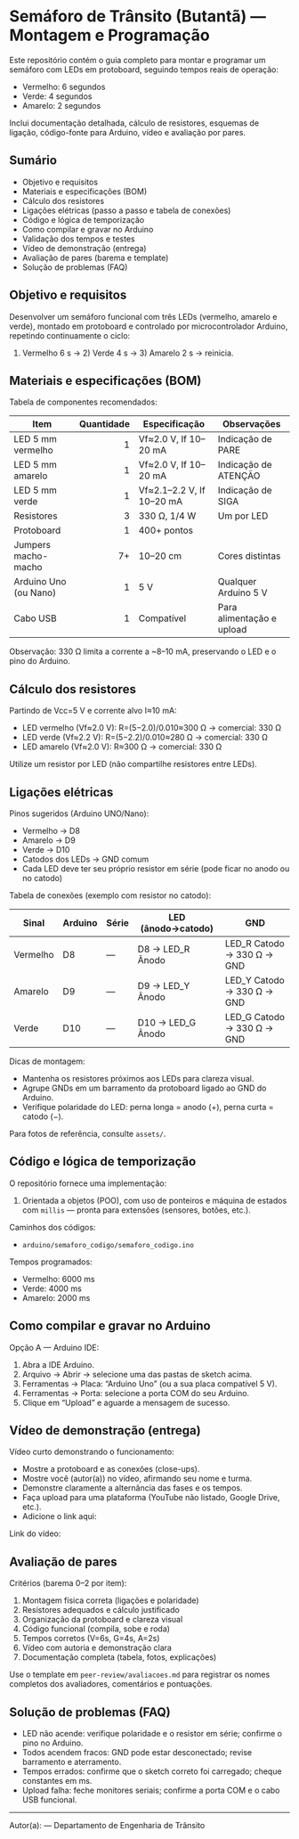 # Semáforo de Trânsito (Butantã) — Montagem e Programação

Este repositório contém o guia completo para montar e programar um semáforo com LEDs em protoboard, seguindo tempos reais de operação:


- Vermelho: 6 segundos
- Verde: 4 segundos
- Amarelo: 2 segundos

Inclui documentação detalhada, cálculo de resistores, esquemas de ligação, código-fonte para Arduino, vídeo e avaliação por pares.

## Sumário


- Objetivo e requisitos
- Materiais e especificações (BOM)
- Cálculo dos resistores
- Ligações elétricas (passo a passo e tabela de conexões)
- Código e lógica de temporização
- Como compilar e gravar no Arduino
- Validação dos tempos e testes
- Vídeo de demonstração (entrega)
- Avaliação de pares (barema e template)
- Solução de problemas (FAQ)

## Objetivo e requisitos

Desenvolver um semáforo funcional com três LEDs (vermelho, amarelo e verde), montado em protoboard e controlado por microcontrolador Arduino, repetindo continuamente o ciclo:
1) Vermelho 6 s → 2) Verde 4 s → 3) Amarelo 2 s → reinicia.

## Materiais e especificações (BOM)
Tabela de componentes recomendados:

| Item | Quantidade | Especificação | Observações |
|---|---:|---|---|
| LED 5 mm vermelho | 1 | Vf≈2.0 V, If 10–20 mA | Indicação de PARE |
| LED 5 mm amarelo | 1 | Vf≈2.0 V, If 10–20 mA | Indicação de ATENÇÃO |
| LED 5 mm verde | 1 | Vf≈2.1–2.2 V, If 10–20 mA | Indicação de SIGA |
| Resistores | 3 | 330 Ω, 1/4 W | Um por LED |
| Protoboard | 1 | 400+ pontos | |
| Jumpers macho-macho | 7+ | 10–20 cm | Cores distintas|
| Arduino Uno (ou Nano) | 1 | 5 V | Qualquer Arduino 5 V |
| Cabo USB | 1 | Compatível | Para alimentação e upload |

Observação: 330 Ω limita a corrente a ~8–10 mA, preservando o LED e o pino do Arduino.

## Cálculo dos resistores
Partindo de Vcc=5 V e corrente alvo I≈10 mA:


- LED vermelho (Vf≈2.0 V): R=(5−2.0)/0.010≈300 Ω → comercial: 330 Ω
- LED verde (Vf≈2.2 V): R=(5−2.2)/0.010≈280 Ω → comercial: 330 Ω
- LED amarelo (Vf≈2.0 V): R≈300 Ω → comercial: 330 Ω

Utilize um resistor por LED (não compartilhe resistores entre LEDs).

## Ligações elétricas
Pinos sugeridos (Arduino UNO/Nano):


- Vermelho → D8
- Amarelo → D9
- Verde → D10
- Catodos dos LEDs → GND comum
- Cada LED deve ter seu próprio resistor em série (pode ficar no anodo ou no catodo)

Tabela de conexões (exemplo com resistor no catodo):

| Sinal | Arduino | Série | LED (ânodo→catodo) | GND |
|---|---|---|---|---|
| Vermelho | D8 | — | D8 → LED_R Ânodo | LED_R Catodo → 330 Ω → GND |
| Amarelo | D9 | — | D9 → LED_Y Ânodo | LED_Y Catodo → 330 Ω → GND |
| Verde | D10 | — | D10 → LED_G Ânodo | LED_G Catodo → 330 Ω → GND |

Dicas de montagem:


- Mantenha os resistores próximos aos LEDs para clareza visual.
- Agrupe GNDs em um barramento da protoboard ligado ao GND do Arduino.
- Verifique polaridade do LED: perna longa = anodo (+), perna curta = catodo (−).



Para fotos de referência, consulte `assets/`.

## Código e lógica de temporização
O repositório fornece uma implementação:


1) Orientada a objetos (POO), com uso de ponteiros e máquina de estados com `millis` — pronta para extensões (sensores, botões, etc.).

Caminhos dos códigos:

- `arduino/semaforo_codigo/semaforo_codigo.ino`

Tempos programados:


- Vermelho: 6000 ms
- Verde: 4000 ms
- Amarelo: 2000 ms

## Como compilar e gravar no Arduino


Opção A — Arduino IDE:


1. Abra a IDE Arduino.
2. Arquivo → Abrir → selecione uma das pastas de sketch acima.
3. Ferramentas → Placa: “Arduino Uno” (ou a sua placa compatível 5 V).
4. Ferramentas → Porta: selecione a porta COM do seu Arduino.
5. Clique em “Upload” e aguarde a mensagem de sucesso.


## Vídeo de demonstração (entrega)


Vídeo curto demonstrando o funcionamento:
- Mostre a protoboard e as conexões (close-ups).
- Mostre você (autor(a)) no vídeo, afirmando seu nome e turma.
- Demonstre claramente a alternância das fases e os tempos.
- Faça upload para uma plataforma (YouTube não listado, Google Drive, etc.).
- Adicione o link aqui:

Link do vídeo: 

## Avaliação de pares

Critérios (barema 0–2 por item):


1) Montagem física correta (ligações e polaridade)
2) Resistores adequados e cálculo justificado
3) Organização da protoboard e clareza visual
4) Código funcional (compila, sobe e roda)
5) Tempos corretos (V=6s, G=4s, A=2s)
6) Vídeo com autoria e demonstração clara
7) Documentação completa (tabela, fotos, explicações)



Use o template em `peer-review/avaliacoes.md` para registrar os nomes completos dos avaliadores, comentários e pontuações.

## Solução de problemas (FAQ)


- LED não acende: verifique polaridade e o resistor em série; confirme o pino no Arduino.
- Todos acendem fracos: GND pode estar desconectado; revise barramento e aterramento.
- Tempos errados: confirme que o sketch correto foi carregado; cheque constantes em ms.
- Upload falha: feche monitores seriais; confirme a porta COM e o cabo USB funcional.

---
Autor(a): <Matheus Henrique Scapolan Silva> — Departamento de Engenharia de Trânsito
